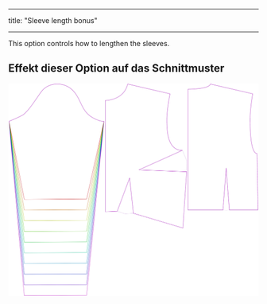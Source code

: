 - - -
title: "Sleeve length bonus"
- - -

This option controls how to lengthen the sleeves.

## Effekt dieser Option auf das Schnittmuster

![This image shows the effect of this option by superimposing several variants that have a different value for this option](breanna_sleevelengthbonus_sample.svg "Effect of this option on the pattern")
